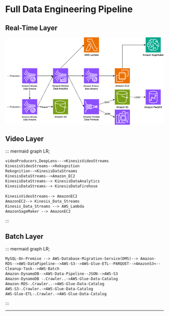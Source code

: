 # Full Data Engineering Pipeline 

## Real-Time Layer

![image info](../images/real-time-layer.png)

## Video Layer

::: mermaid
graph LR;

    videoProducers,DeepLens--->KinesisVideoStreams
    KinesisVideoStreams-->Rekognition
    Rekognition-->KinesisDataStreams
    KinesisDataStreams-->Amazon_EC2
    KinesisDataStreams--> KinesisDataAnalytics
    KinesisDataStreams--> KinesisDataFirehose
    
    KinesisVideoStreams--> AmazonEC2
    AmazonEC2--> Kinesis_Data_Streams
    Kinesis_Data_Streams --> AWS_Lambda
    AmazonSageMaker --> AmazonEC2
:::

## Batch Layer

::: mermaid
graph LR;

    MySQL-On-Premise --> AWS-Database-Migration-Service(DMS)--> Amazon-RDS-->AWS-DataPipeline-->AWS-S3-->AWS-Glue-ETL--PARQUET-->AmazonS3<--Cleanup-Task-->AWS-Batch
    Amazon-DynamoDB-->AWS-Data-Pipeline--JSON-->AWS-S3
    Amazon-DynamoDB -.Crawler..->AWS-Glue-Data-Catalog
    Amazon-RDS-.Crawler..->AWS-Glue-Data-Catalog
    AWS-S3-.Crawler.->AWS-Glue-Data-Catalog
    AWS-Glue-ETL-.Crawler.->AWS-Glue-Data-Catalog
:::

----
 

